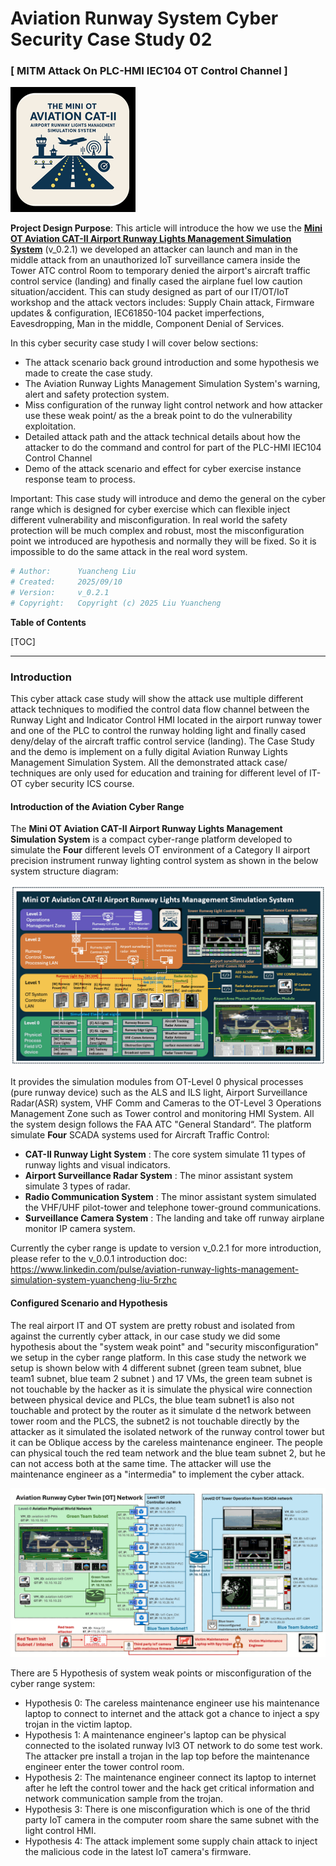 # Aviation Runway System Cyber Security Case Study 02

### [ MITM Attack On PLC-HMI IEC104 OT Control Channel ]

![](2_CaseStudy_MITM_Img/logo_mid.png)

**Project Design Purpose**: This article will introduce the how we use the [**Mini OT Aviation CAT-II Airport Runway Lights Management Simulation System**](https://www.linkedin.com/pulse/aviation-runway-lights-management-simulation-system-yuancheng-liu-5rzhc) (v_0.2.1) we developed  an attacker can launch and man in the middle attack from an unauthorized IoT  surveillance camera inside the Tower ATC control Room to temporary denied the airport's aircraft traffic control service (landing) and finally cased the airplane fuel low caution situation/accident. This can study designed as part of our IT/OT/IoT workshop and the attack vectors includes: Supply Chain attack, Firmware updates & configuration, IEC61850-104 packet imperfections, Eavesdropping, Man in the middle, Component Denial of Services.

In this cyber security case study I will cover below sections:

- The attack scenario back ground introduction and some hypothesis we made to create the case study.
- The Aviation Runway Lights Management Simulation System's warning, alert and safety protection system.
- Miss configuration of the runway light control network and how attacker use these weak point/   as the a break point to do the vulnerability exploitation. 
- Detailed attack path and the attack technical details about how the attacker to do the command and control for part of the PLC-HMI IEC104 Control Channel
- Demo of the attack scenario and effect for cyber exercise instance response team to process. 

Important: This case study will introduce and demo the general on the cyber range which is designed for cyber exercise which can flexible inject different vulnerability and misconfiguration.  In real world the safety protection will be much complex and robust,  most the misconfiguration point we introduced are hypothesis  and normally they will be fixed. So it is impossible to do the same attack in the real word system.

```python
# Author:      Yuancheng Liu
# Created:     2025/09/10
# Version:     v_0.2.1
# Copyright:   Copyright (c) 2025 Liu Yuancheng
```

**Table of Contents** 

[TOC]

------

### Introduction

This cyber attack case study will show the attack use multiple different attack techniques to modified the control data flow channel between the Runway Light and Indicator Control HMI located in the airport runway tower and one of the PLC to control the runway holding light and finally cased deny/delay of the aircraft traffic control service (landing). The Case Study and the demo is implement on a fully digital Aviation Runway Lights Management Simulation System. All the demonstrated attack case/ techniques are only used for education and training for different level of IT-OT cyber security ICS course. 

#### Introduction of the Aviation Cyber Range

The **Mini OT Aviation CAT-II Airport Runway Lights Management Simulation System** is a compact cyber-range platform developed to simulate the **Four** different levels OT environment of a Category II airport precision instrument runway lighting control system as shown in the below system structure diagram:

![](2_CaseStudy_MITM_Img/s_03.png)

It provides the simulation modules from OT-Level 0 physical processes (pure runway device) such as the ALS and ILS light, Airport Surveillance Radar(ASR) system, VHF Comm and Cameras to the OT-Level 3 Operations Management Zone such as Tower control and monitoring HMI System. All the system design follows the FAA ATC "General Standard“. The platform simulate **Four** SCADA systems used for Aircraft Traffic Control: 

- **CAT-II Runway Light System** : The core system simulate 11 types of runway lights and visual indicators.
- **Airport Surveillance Radar System** : The minor assistant system simulate 3 types of radar.
- **Radio Communication System** : The minor assistant system simulated the VHF/UHF pilot-tower and telephone tower-ground communications.
- **Surveillance Camera System** : The landing and take off runway airplane monitor IP camera system.

Currently the cyber range is update to version v_0.2.1 for more introduction, please refer to the v_0.0.1 introduction doc: https://www.linkedin.com/pulse/aviation-runway-lights-management-simulation-system-yuancheng-liu-5rzhc



#### Configured Scenario and Hypothesis 

The real airport IT and OT system are pretty robust and isolated from against the currently cyber attack, in our case study we did some hypothesis about the "system weak point" and "security misconfiguration" we setup in the cyber range platform. In this case study the network we setup is shown below with 4 different subnet (green team subnet, blue team1 subnet, blue team 2 subnet ) and 17 VMs, the green team subnet is not touchable by the hacker as it is simulate the physical wire connection between physical device and PLCs, the blue team subnet1 is also not touchable and protect by the router as it simulate d the network between tower room and the PLCS, the subnet2 is not touchable directly by the attacker as it simulated the isolated network of the runway control tower but it can be Oblique‌ access by the careless maintenance engineer. The people can physical touch the red team network and the blue team subnet 2, but he can not access both at the same time. The attacker will use the maintenance engineer as a "intermedia" to implement the cyber attack.

![](2_CaseStudy_MITM_Img/s_04.png)

There are 5 Hypothesis of system weak points or misconfiguration of the cyber range system: 

- Hypothesis 0: The careless maintenance engineer use his maintenance laptop to connect to internet and the attack got a chance to inject a spy trojan in the victim laptop.
- Hypothesis 1: A maintenance engineer's  laptop can be physical connected to the isolated runway lvl3 OT network to do some test work. The attacker pre install a trojan in the lap top before the maintenance engineer enter the tower control room. 
- Hypothesis 2: The maintenance engineer connect its laptop to internet after he left the control tower and the hack get critical information and network communication sample from the trojan. 
- Hypothesis 3: There is one misconfiguration which is one of the thrid party IoT camera in the computer room share the same subnet with the light control HMI.
- Hypothesis 4: The attack implement some supply chain attack to inject the malicious code in the latest IoT camera's firmware. 



